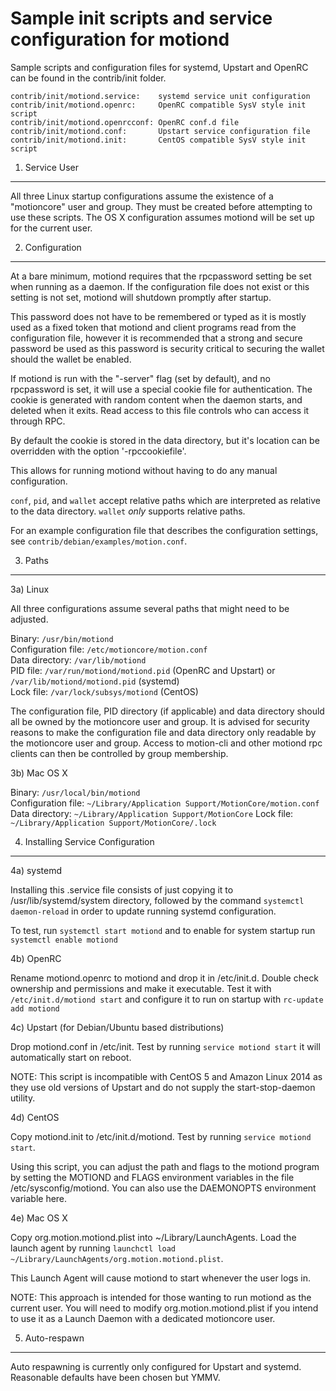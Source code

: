 Sample init scripts and service configuration for motiond
==========================================================

Sample scripts and configuration files for systemd, Upstart and OpenRC
can be found in the contrib/init folder.

    contrib/init/motiond.service:    systemd service unit configuration
    contrib/init/motiond.openrc:     OpenRC compatible SysV style init script
    contrib/init/motiond.openrcconf: OpenRC conf.d file
    contrib/init/motiond.conf:       Upstart service configuration file
    contrib/init/motiond.init:       CentOS compatible SysV style init script

1. Service User
---------------------------------

All three Linux startup configurations assume the existence of a "motioncore" user
and group.  They must be created before attempting to use these scripts.
The OS X configuration assumes motiond will be set up for the current user.

2. Configuration
---------------------------------

At a bare minimum, motiond requires that the rpcpassword setting be set
when running as a daemon.  If the configuration file does not exist or this
setting is not set, motiond will shutdown promptly after startup.

This password does not have to be remembered or typed as it is mostly used
as a fixed token that motiond and client programs read from the configuration
file, however it is recommended that a strong and secure password be used
as this password is security critical to securing the wallet should the
wallet be enabled.

If motiond is run with the "-server" flag (set by default), and no rpcpassword is set,
it will use a special cookie file for authentication. The cookie is generated with random
content when the daemon starts, and deleted when it exits. Read access to this file
controls who can access it through RPC.

By default the cookie is stored in the data directory, but it's location can be overridden
with the option '-rpccookiefile'.

This allows for running motiond without having to do any manual configuration.

`conf`, `pid`, and `wallet` accept relative paths which are interpreted as
relative to the data directory. `wallet` *only* supports relative paths.

For an example configuration file that describes the configuration settings,
see `contrib/debian/examples/motion.conf`.

3. Paths
---------------------------------

3a) Linux

All three configurations assume several paths that might need to be adjusted.

Binary:              `/usr/bin/motiond`  
Configuration file:  `/etc/motioncore/motion.conf`  
Data directory:      `/var/lib/motiond`  
PID file:            `/var/run/motiond/motiond.pid` (OpenRC and Upstart) or `/var/lib/motiond/motiond.pid` (systemd)  
Lock file:           `/var/lock/subsys/motiond` (CentOS)  

The configuration file, PID directory (if applicable) and data directory
should all be owned by the motioncore user and group.  It is advised for security
reasons to make the configuration file and data directory only readable by the
motioncore user and group.  Access to motion-cli and other motiond rpc clients
can then be controlled by group membership.

3b) Mac OS X

Binary:              `/usr/local/bin/motiond`  
Configuration file:  `~/Library/Application Support/MotionCore/motion.conf`  
Data directory:      `~/Library/Application Support/MotionCore`
Lock file:           `~/Library/Application Support/MotionCore/.lock`

4. Installing Service Configuration
-----------------------------------

4a) systemd

Installing this .service file consists of just copying it to
/usr/lib/systemd/system directory, followed by the command
`systemctl daemon-reload` in order to update running systemd configuration.

To test, run `systemctl start motiond` and to enable for system startup run
`systemctl enable motiond`

4b) OpenRC

Rename motiond.openrc to motiond and drop it in /etc/init.d.  Double
check ownership and permissions and make it executable.  Test it with
`/etc/init.d/motiond start` and configure it to run on startup with
`rc-update add motiond`

4c) Upstart (for Debian/Ubuntu based distributions)

Drop motiond.conf in /etc/init.  Test by running `service motiond start`
it will automatically start on reboot.

NOTE: This script is incompatible with CentOS 5 and Amazon Linux 2014 as they
use old versions of Upstart and do not supply the start-stop-daemon utility.

4d) CentOS

Copy motiond.init to /etc/init.d/motiond. Test by running `service motiond start`.

Using this script, you can adjust the path and flags to the motiond program by
setting the MOTIOND and FLAGS environment variables in the file
/etc/sysconfig/motiond. You can also use the DAEMONOPTS environment variable here.

4e) Mac OS X

Copy org.motion.motiond.plist into ~/Library/LaunchAgents. Load the launch agent by
running `launchctl load ~/Library/LaunchAgents/org.motion.motiond.plist`.

This Launch Agent will cause motiond to start whenever the user logs in.

NOTE: This approach is intended for those wanting to run motiond as the current user.
You will need to modify org.motion.motiond.plist if you intend to use it as a
Launch Daemon with a dedicated motioncore user.

5. Auto-respawn
-----------------------------------

Auto respawning is currently only configured for Upstart and systemd.
Reasonable defaults have been chosen but YMMV.
